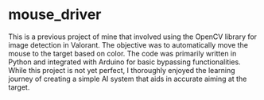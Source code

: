 # mouse_driver

This is a previous project of mine that involved using the OpenCV library for image detection in Valorant. The objective was to automatically move the mouse to the target based on color. The code was primarily written in Python and integrated with Arduino for basic bypassing functionalities. While this project is not yet perfect, I thoroughly enjoyed the learning journey of creating a simple AI system that aids in accurate aiming at the target.
